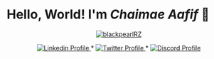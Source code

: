 # Hello, World! I'm _Chaimae Aafif_ 👋

<p align="center"> <a href="https://github.com/ryo-ma/github-profile-trophy"><img src="https://github-profile-trophy.vercel.app/?username=blackpearlRZ" alt="blackpearlRZ" /></a> </p>

<p align="center">
    <a href="https://www.linkedin.com/in/aafif-chaimae-911372150/">
        <img alt="Linkedin Profile" src="https://img.shields.io/badge/-Linkedin-0072b1?style=flat&logo=Linkedin&logoColor=white&link=https://www.linkedin.com/in/zidane-zaoui-06a267278/" />
    </a>
    <span> * </span>
    <a href="https://x.com/ChaiMae_Pearl">
        <img alt="Twitter Profile" src="https://img.shields.io/badge/-Twitter-0072b1?style=flat&logo=Twitter&logoColor=white&link=https://twitter.com/IamZidanee&color=1DA1F2" />
    </a>
    <span> * </span>
    <a href="https://discordapp.com/users/1155179259942404307">
        <img alt="Discord Profile" src="https://img.shields.io/badge/-Discord-0072b1?style=flat&logo=Discord&logoColor=white&link=https://discordapp.com/users/921320842040848394&color=7289da" />
    </a>

</p>
